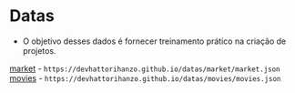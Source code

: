 # Datas
- O objetivo desses dados é fornecer treinamento prático na criação de projetos.

<a href='https://devhattorihanzo.github.io/datas/market/market.json'>market</a> - `https://devhattorihanzo.github.io/datas/market/market.json`<br>
<a href='https://devhattorihanzo.github.io/datas/market/movies.json'>movies</a> - `https://devhattorihanzo.github.io/datas/movies/movies.json`<br>
